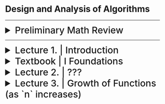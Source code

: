 # Design and Analysis of Algorithms

---

<details>
  <summary style="font-size: 30px; font-weight: 500; cursor: pointer;">Preliminary Math Review</summary>


## LOG RULES:
  ![DSA_LG](./static/DSA_LOG.png)
<br></br>

## EXPONENT RULES:
  ![DSA_EX](./static/DSA_EXP.png)

</details>

---

<details>
  <summary style="font-size: 30px; font-weight: 500; cursor: pointer;">Lecture 1. | Introduction</summary>
  
## MIDTERM(s): 

**Midterm 1:**
October 6th 2023 | 15:40 - 17:00 *(Be there for 3:30 PM pretty much)*
**Midterm 2:**
November 10th 2023 | 15:40 - 17:00 *(Be there for 3:30 PM pretty much)*

Room: TBD

### Course in a Glance:

The main function of science and engineering is
“reduction", we need faster algos.

**Intelligence has been reduced to computation:**
- And computation to repetition
- Repetitive nature of computational methods is the source of difficulties and complexities

---
**Design:**
- Incremental approach
- Divide and conquer approach
    - Recursive methods
    - Dynamic programming
    - Greedy algorithms

**Analysis:**

The correctness and efficiency have to be analyzed on
the repetitive behavior of algorithms
- Correctness > Loop Invariant ?
- Efficiency *(Asymptotic notation)*
    - Substitution Method
    - Recursion Tree
    - Master method

**Additional Topics:**
- Space Problem (Data Structures)
---

Conclusion of lecture (todo):

    - LEARN ALL THE SORTING ALGORITHMS AGAIN

**Algorithms need to:**
1. You need to demonstrate that your solution
method terminates and the results are correct.
<br>
2. You need to satisfy software engineering
principles *(well-designed and documented,
easiest to implement, etc.)*

---

**Different Computers** have different CLOCK Speed, etc...

Ideally for Scalable Sollutions, we want **Sub-Linear** or **Linear** 



</details>

<details>
  <summary style="font-size: 30px; font-weight: 500; cursor: pointer;">Textbook | I Foundations </summary>
  
<br>

## Notes from reading textbook *(I Foundations Chapter)*

### I 1.


Basically CH.1 of the book explains the apps of algos...
**An algorithm is said to be correct if, for every input instance, it halts with the
correct output.**   

Interesting poke at hard problems: No one knows if there are efficient Algorithms for NP-Complete problems, but no one has proved it's impossible, so it might be possible...


Parallelism: Using more CORES, Algorithm can do more instructions in 1 "Clock Tick"

**Chapter 27 Presents a model for “multithreaded” algorithms, which take advantage of multiple cores.** 

**Chapter 34. goes more in depth to NP-completeness**

Delivery Truck Driving **NP-Complete** Problem Example, we'll never get the sollution perfect, but if we acknowledge a problem is NP-complete then we can produce an algorithm that yields very good *NOT PERFECT* results pretty quick

**Chapter 35 discusses such *“approximation algorithms.”***

**Bit about Efficiency:**

**Insertion sort** : C1 * N^2 
**Merge sort** : C2 * N * Log(N)

Where C1 < C2 , Merge Sort's constant is generally bigger (slower/more time complex)

So on small lists, Insertion Sort wins, but as you get to bigger Lists, Merge sort's N*Log(N) starts to carry

---
**1.2-2**
Suppose we are comparing implementations of insertion sort and merge sort on the
same machine. For inputs of size n, insertion sort runs in 8n^2 steps, while merge
sort runs in 64n lg n steps. For which values of n does insertion sort beat merge
sort?

Insertion: 8n^2
Merge Sort: 64n * Log(n)

**What's n**, when 8 n^2 > 64 (n * Log(n))

Divide both sides by 8, then n:

n^2 > 8 (n * Log(n))

n > 8 Log(n)

Insertion Sort beats Merge Sort until **n** goes past ~6.5

8 * log(6.7) = 6.60859842161

Here Merge Sort start's taking the lead with it's logarithmic advantage *(n = 6.7, means 6.7 complexity for Insertion, which is now worst than Merge)*

![dsa_1](./static/dsa_1.png)




**1.2-3**
What is the smallest value of n such that an algorithm whose running time is 100n^2
runs faster than an algorithm whose running time is 2n on the same machine?

**Okay so Clock for both algorithms is the same, no need to worry about that then**

Smallest Value of N such that:

100n^2 < 2n

50n^2 < n

50n < 1

**n** needs to be less than 1/50

**So smallest value for `n` is:** 1/50.000001

Verification: *(with n = 1/100)*

100(1/100)^2 = 0.01 *(FASTER for this n!)*
2(1/(100)) = 0.02

---

### I 2. "Getting Started"

Nice Explanation of Pseudo Code I like:

*What separates pseudocode from “real” code is that in
pseudocode, we employ whatever expressive method is most clear and concise to specify a given algorithm.
Issues of data abstraction, modularity, and error handling are often ignored in order to convey the essence of the algorithm more concisely.*

#### Insertion Sort:

*Efficient algorithm for sorting a small number of elements.*

**Input:** Sequence of numbers (Unordered) {a1, a2, ... , an}
**Output:** A permutation (reordering) {a1', a2', ... , an'} where a1' < a2' < ... < an'

![DSA_insert](./static/dsa_insertion_sort_pseudo.png)

**Note: (Card Analogy from Text)**
`A[ 1 .. j-1 ]` constitutes the currently sorted hand of cards *(as the j iterator already passed thru it)*

Whereas `A[ j+1 .. n ]` constitutes the random pile of cards not yet touched.

#### We use loop Invariants to help us understand why an algorithm is correct.

TODO:

## Chapter 2. questions:

**2.1-2**
Rewrite the INSERTION -S ORT procedure to sort into nonincreasing instead of non-
decreasing order.

Implemented Reverse Insertion sort in C *(regular insertion sort & general program credits: Geeks4Geeks !)*

build cmd with gcc `gcc -Wall insertion_sort.c -o out`

run binary `./out`

```c
// C program for insertion sort
#include <math.h>
#include <stdio.h>

/* Function to sort an array using insertion sort*/
void insertionSort(int arr[], int n)
{
    int i, key, j;
    for (j = 1; j < n; j++) {
        key = arr[j];
        i = j - 1;

        /* Move elements of arr[0..i-1], that are
        greater than key, to one position ahead
        of their current position */
        while (i >= 0 && arr[i] > key) {
            arr[i + 1] = arr[i];
            i = i - 1;
        }
        arr[i + 1] = key;
    }
}


/* Reverse insertion sort by Jason*/
void reverseInsertionSort(int arr[], int n)
{
    int i, key, j;
    for (j = n-2; j >= 0; j--) { //Start from second last elm and goto front 
        key = arr[j];
        i = j + 1;

        while (i <= n && arr[i] > key) {
            arr[i - 1] = arr[i]; //Shift key to the right : (i-1) --> (1)
            i++; //Go deeper into the list until n is reached (I'm going forwards instead of backwards)
        }
        arr[i - 1] = key;
    }
}

// A utility function to print an array of size n
void printArray(int arr[], int n)
{
    int i;
    for (i = 0; i < n; i++)
        printf("%d ", arr[i]);
    printf("\n");
}

/* Driver program to test insertion sort */
int main()
{
    int arr[] = { 5, 2, 4, 6, 1, 3 };
    int n = sizeof(arr) / sizeof(arr[0]);

    reverseInsertionSort(arr, n);
    printArray(arr, n);

    return 0;
}
```

**^^^** Incremental / Non - Recursive Approach

</details>



<details>
  <summary style="font-size: 30px; font-weight: 500; cursor: pointer;">Lecture 2. | ??? </summary>
    
Say you've got an Analysis *(Best Case Insertion Sort for example)*

T(n) = (c1) * n + (c2) * (n - 1) + (c4) * (n - 1) + (c5) * (n - 1) .....

We see the max exponent as **n^1** or **n**, so It's Linear Complexity

#### Insertion Sort | Worst Case:

Gauss' Arithmetic Series: ( ( (n(n+1)) / 2) -1 )

...

We get something like T(n) = A * n^2 + B * n + C

---

### Designing Algorithms

##### Recursive Algorithms

- Many useful algorithms are **recursive** in structure
- Typically Follows Divide & Conquer algorithm


##### Divide & Conquer
- **Divide** the problem into a **number** of **subproblems** that are smaller instances of the same problem
- **Conquer** the subproblems by solving them recursively. If the subproblem
sizes are small enough, however, just solve the subproblems in a
straightforward manner.
- **Combine** the solutions to the subproblems into the solution for the original
problem.

##### Analysis of Divide & Conquer:



---
### MERGE SORT

- Less Time Complex 
- More Space Complex

#### Correctness of Merge Algorithm
Again, we should prove the following three items for the loop invariant
technique:

**Initialization:**

**Maintenance:**

**Exam Question:**

After a few steps, what are the values in the Array.


</details>

<details>
  <summary style="font-size: 30px; font-weight: 500; cursor: pointer;">Lecture 3. | Growth of Functions (as `n` increases) 
  </summary>

![BIG_Oog](./static/DSA_OOG.png)

Prof asked us to prove: `O(n!) / O(2^n) > 1`
**I.E:** prove Big O of **n!** is larger than Big O of **2^n**

## This is Stirling's Approximation of `n!`

![DSA_ST](./static/DSA_STIRLING.png)

---

### Big O Notation & Asymptotic  
- Upper Bound of the Growth Rate

![BIG_O](./static/DSA_BIG_O.png)

**Examples**

![DSA_ST](./static/DSA_BIG_O1.png)

---
### Big Omega Notation & Asymptotic  
![DSA_OME](./static/DSA_OMEGA.png)

**TODO

### Big Theta Notation & Asymptotic  
- Average case, mid-range of Growth Rate, "Sandwiched between **Big O**, and **Big Omega**"
![THETA](./static/DSA_THETA.png)

**Examples**

![THETA1](./static/DSA_THETA1.png)

**Important NOTE:** 
- As **n** tends to a larger number (+inf) , `2/n` tends to 0, and we're left with *1/2* for *f(n)*
- Here we can see `C2` is the upper bound, and it doesn't need to be larger than *1/2* !

This is trivially the proof...

</details>